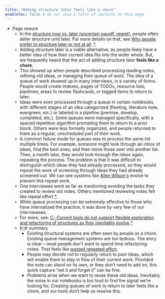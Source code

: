 ```yaml
---
title: "Adding structure later feels like a chore"
enableToc: false # do not show a table of contents on this page
---
```

- Page rework
    - In the [structure now vs. later (uncertain payoff, regret)](structure%20now%20vs.%20later%20(uncertain%20payoff,%20regret)), people often defer structure until later. For more details on that, see [Why people prefer to structure later or not at all](Why%20people%20prefer%20to%20structure%20later%20or%20not%20at%20all). [*](((ozwR1UaGD)))
    - Adding structure later is a viable alternative, as people likely have a better idea of how their current idea fits into the wider whole. But, we frequently heard that the act of adding structure later **feels like a chore**. 
    - This showed up when people described processing reading notes, refining old ideas, or managing their queue of work. The idea of a queue of work showed up in many interviews, in a variety of forms.  People would create indexes, pages of TODOs, resource lists, pipelines, areas to review flashcards, or tagged items to return to later. 
    - Ideas were even processed through a queue in certain notebooks, with different stages of an idea categorized (fleeting, literature note, evergreen, etc.) or labeled in a pipeline (premise, develop, completed, etc.).  Some queues were managed specifically, with a spaced repetition algorithm prompting them to return to a prior block.  Others were less formally organized, and people returned to them as a regular, unscheduled part of their work.
    - A common failure mode for queues was to process the same list multiple times.  For example, someone might look through an inbox of ideas, find the best ones, and then move those over into another list. Then, a month later, they would look through the inbox again, repeating the process.  The problem is that it was difficult to distinguish which ideas they had already processed, so they would repeat the work of screening through ideas they had already screened out. We can see systems like [Allen Wilson's](https://zettelkasten.de/posts/playing-zettelkasten-rpg-through-arbitrary-constraints/) evolve to prevent this repeat work.
    - One interviewee went as far as mentioning avoiding the tasks they created to review old notes. Others mentioned reviewing notes felt like repeat effort [*](). 
    - While queue processing can be extremely effective to those who have internalized the practice, it was done by very few of our interviewees.
    - For more, see: [C- Current tools do not support flexible exploration and refactoring of structures as they inevitably evolve](C-%20Current%20tools%20do%20not%20support%20flexible%20exploration%20and%20refactoring%20of%20structures%20as%20they%20inevitably%20evolve.md).[*](((Lrk1wY9wE)))
    - tl;dr summary
        - Existing structural systems are often seen by people as a chore. Existing queue management systems are too tedious. The story is clear – most people don't want to spend time refactoring notes. That feels like [wasted repeated effort](wasted%20repeated%20effort).
        - People may decide not to regularly return to past ideas, which will enable them to stay in flow of their current work. Provided the note can stand on its own, or they don’t need to add on, this quick capture “set it and forget it” can be fine. 
        - Problems arise when we want to reuse these old ideas. Inevitably the noise in our notebooks is too loud to find the signal we’re looking for. Creating queues of work to return to later feels like a chore, and our tools don’t help us resolve this.

